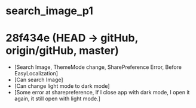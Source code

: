 # search_image_p1
# 28f434e (HEAD -> gitHub, origin/gitHub, master)
- [Search Image, ThemeMode change, SharePreference Error, Before EasyLocalization]
- [Can search Image]
- [Can change light mode to dark mode]
- [Some error at sharepreference, If I close app with dark mode, I open it again, it still open with light mode.]


